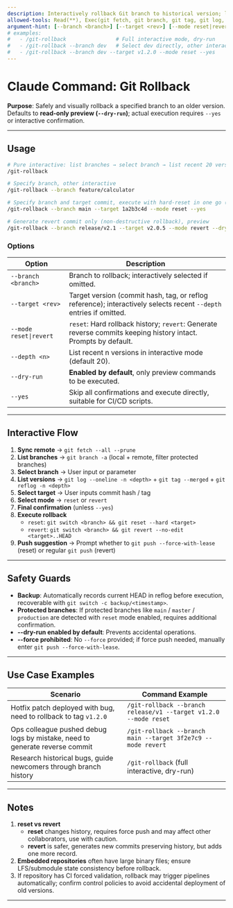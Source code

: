 ```yaml
---
description: Interactively rollback Git branch to historical version; lists branches, versions, then executes reset/revert after confirmation
allowed-tools: Read(**), Exec(git fetch, git branch, git tag, git log, git reflog, git checkout, git reset, git revert, git switch), Write()
argument-hint: [--branch <branch>] [--target <rev>] [--mode reset|revert] [--depth <n>] [--dry-run] [--yes]
# examples:
#   - /git-rollback                # Full interactive mode, dry-run
#   - /git-rollback --branch dev   # Select dev directly, other interactive
#   - /git-rollback --branch dev --target v1.2.0 --mode reset --yes
---
```

# Claude Command: Git Rollback

**Purpose**: Safely and visually rollback a specified branch to an older version.  
Defaults to **read-only preview (`--dry-run`)**; actual execution requires `--yes` or interactive confirmation.

---

## Usage

```bash
# Pure interactive: list branches → select branch → list recent 20 versions → select target → choose reset or revert → confirm
/git-rollback

# Specify branch, other interactive
/git-rollback --branch feature/calculator

# Specify branch and target commit, execute with hard-reset in one go (dangerous)
/git-rollback --branch main --target 1a2b3c4d --mode reset --yes

# Generate revert commit only (non-destructive rollback), preview
/git-rollback --branch release/v2.1 --target v2.0.5 --mode revert --dry-run
```

### Options

| Option | Description |
|------|------|
| `--branch <branch>` | Branch to rollback; interactively selected if omitted. |
| `--target <rev>` | Target version (commit hash, tag, or reflog reference); interactively selects recent `--depth` entries if omitted. |
| `--mode reset\|revert` | `reset`: Hard rollback history; `revert`: Generate reverse commits keeping history intact. Prompts by default. |
| `--depth <n>` | List recent n versions in interactive mode (default 20). |
| `--dry-run` | **Enabled by default**, only preview commands to be executed. |
| `--yes` | Skip all confirmations and execute directly, suitable for CI/CD scripts. |

---

## Interactive Flow

1. **Sync remote** → `git fetch --all --prune`
2. **List branches** → `git branch -a` (local + remote, filter protected branches)
3. **Select branch** → User input or parameter
4. **List versions** → `git log --oneline -n <depth>` + `git tag --merged` + `git reflog -n <depth>`
5. **Select target** → User inputs commit hash / tag
6. **Select mode** → `reset` or `revert`
7. **Final confirmation** (unless `--yes`)
8. **Execute rollback**  
   * `reset`: `git switch <branch> && git reset --hard <target>`  
   * `revert`: `git switch <branch> && git revert --no-edit <target>..HEAD`
9. **Push suggestion** → Prompt whether to `git push --force-with-lease` (reset) or regular `git push` (revert)

---

## Safety Guards

* **Backup**: Automatically records current HEAD in reflog before execution, recoverable with `git switch -c backup/<timestamp>`.  
* **Protected branches**: If protected branches like `main` / `master` / `production` are detected with `reset` mode enabled, requires additional confirmation.  
* **--dry-run enabled by default**: Prevents accidental operations.  
* **--force prohibited**: No `--force` provided; if force push needed, manually enter `git push --force-with-lease`.

---

## Use Case Examples

| Scenario | Command Example |
|------|---------|
| Hotfix patch deployed with bug, need to rollback to tag `v1.2.0` | `/git-rollback --branch release/v1 --target v1.2.0 --mode reset` |
| Ops colleague pushed debug logs by mistake, need to generate reverse commit | `/git-rollback --branch main --target 3f2e7c9 --mode revert` |
| Research historical bugs, guide newcomers through branch history | `/git-rollback` (full interactive, dry-run) |

---

## Notes

1. **reset vs revert**  
   * **reset** changes history, requires force push and may affect other collaborators, use with caution.  
   * **revert** is safer, generates new commits preserving history, but adds one more record.  
2. **Embedded repositories** often have large binary files; ensure LFS/submodule state consistency before rollback.  
3. If repository has CI forced validation, rollback may trigger pipelines automatically; confirm control policies to avoid accidental deployment of old versions.

---